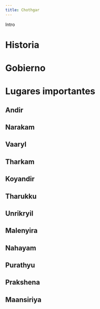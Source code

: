 ```yaml
---
title: Chothgar
---
```


Intro

# Historia



# Gobierno



# Lugares importantes

## Andir

## Narakam

## Vaaryl

## Tharkam

## Koyandir

## Tharukku

## Unrikryil

## Malenyira

## Nahayam

## Purathyu

## Prakshena

## Maansiriya